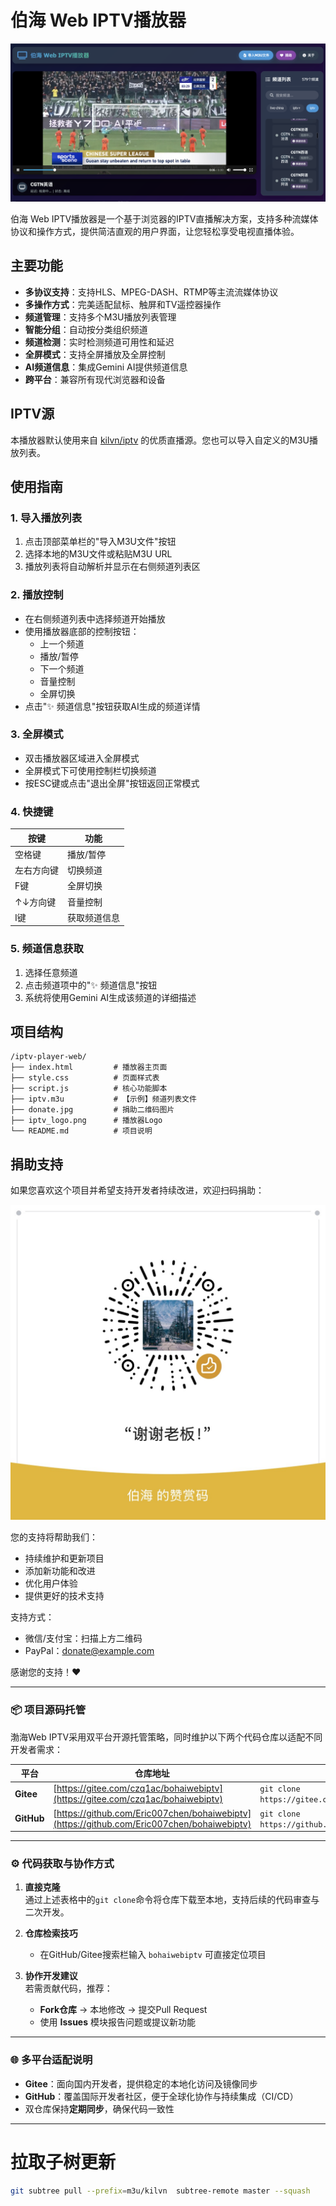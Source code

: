 # 伯海 Web IPTV播放器

![伯海 Web IPTV播放器截图](bohaiwebiptv.png)

伯海 Web IPTV播放器是一个基于浏览器的IPTV直播解决方案，支持多种流媒体协议和操作方式，提供简洁直观的用户界面，让您轻松享受电视直播体验。

## 主要功能

- **多协议支持**：支持HLS、MPEG-DASH、RTMP等主流流媒体协议
- **多操作方式**：完美适配鼠标、触屏和TV遥控器操作
- **频道管理**：支持多个M3U播放列表管理
- **智能分组**：自动按分类组织频道
- **频道检测**：实时检测频道可用性和延迟
- **全屏模式**：支持全屏播放及全屏控制
- **AI频道信息**：集成Gemini AI提供频道信息
- **跨平台**：兼容所有现代浏览器和设备

## IPTV源

本播放器默认使用来自 [kilvn/iptv](https://github.com/kilvn/iptv) 的优质直播源。您也可以导入自定义的M3U播放列表。

## 使用指南

### 1. 导入播放列表

1. 点击顶部菜单栏的"导入M3U文件"按钮
2. 选择本地的M3U文件或粘贴M3U URL
3. 播放列表将自动解析并显示在右侧频道列表区

### 2. 播放控制

- 在右侧频道列表中选择频道开始播放
- 使用播放器底部的控制按钮：
  - 上一个频道
  - 播放/暂停
  - 下一个频道
  - 音量控制
  - 全屏切换
- 点击"✨ 频道信息"按钮获取AI生成的频道详情

### 3. 全屏模式

- 双击播放器区域进入全屏模式
- 全屏模式下可使用控制栏切换频道
- 按ESC键或点击"退出全屏"按钮返回正常模式

### 4. 快捷键

| 按键          | 功能               |
|---------------|--------------------|
| 空格键        | 播放/暂停          |
| 左右方向键    | 切换频道           |
| F键           | 全屏切换           |
| ↑↓方向键      | 音量控制           |
| I键           | 获取频道信息       |

### 5. 频道信息获取

1. 选择任意频道
2. 点击频道项中的"✨ 频道信息"按钮
3. 系统将使用Gemini AI生成该频道的详细描述

## 项目结构

```
/iptv-player-web/
├── index.html         # 播放器主页面
├── style.css          # 页面样式表
├── script.js          # 核心功能脚本
├── iptv.m3u           # 【示例】频道列表文件
├── donate.jpg         # 捐助二维码图片
├── iptv_logo.png      # 播放器Logo
└── README.md          # 项目说明
```

## 捐助支持

如果您喜欢这个项目并希望支持开发者持续改进，欢迎扫码捐助：

![捐助二维码](donate.JPG)

您的支持将帮助我们：
- 持续维护和更新项目
- 添加新功能和改进
- 优化用户体验
- 提供更好的技术支持

支持方式：
- 微信/支付宝：扫描上方二维码
- PayPal：donate@example.com

感谢您的支持！❤️



---

### 📦 **项目源码托管**  
渤海Web IPTV采用双平台开源托管策略，同时维护以下两个代码仓库以适配不同开发者需求：  

| **平台**   | **仓库地址**                                      | **克隆命令**                              |
|------------|--------------------------------------------------|------------------------------------------|
| **Gitee**  | [https://gitee.com/czq1ac/bohaiwebiptv](https://gitee.com/czq1ac/bohaiwebiptv)  | `git clone https://gitee.com/czq1ac/bohaiwebiptv.git` |
| **GitHub** | [https://github.com/Eric007chen/bohaiwebiptv](https://github.com/Eric007chen/bohaiwebiptv) | `git clone https://github.com/Eric007chen/bohaiwebiptv.git` |

---

### ⚙️ **代码获取与协作方式**  
1. **直接克隆**  
   通过上述表格中的`git clone`命令将仓库下载至本地，支持后续的代码审查与二次开发。  

2. **仓库检索技巧**  
   - 在GitHub/Gitee搜索栏输入 `bohaiwebiptv` 可直接定位项目  

3. **协作开发建议**  
   若需贡献代码，推荐：  
   - **Fork仓库** → 本地修改 → 提交Pull Request  
   - 使用 **Issues** 模块报告问题或提议新功能  

---

### 🌐 **多平台适配说明**  
- **Gitee**：面向国内开发者，提供稳定的本地化访问及镜像同步  
- **GitHub**：覆盖国际开发者社区，便于全球化协作与持续集成（CI/CD）  
- 双仓库保持**定期同步**，确保代码一致性  


---


# 拉取子树更新
```bash
git subtree pull --prefix=m3u/kilvn  subtree-remote master --squash
```